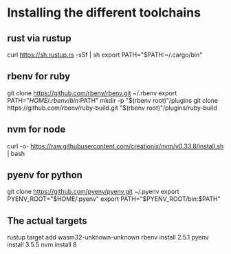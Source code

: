 # Installing the different toolchains

## rust via rustup
curl https://sh.rustup.rs -sSf | sh
export PATH="$PATH:~/.cargo/bin"

## rbenv for ruby
git clone https://github.com/rbenv/rbenv.git ~/.rbenv
export PATH="$HOME/.rbenv/bin:$PATH"
mkdir -p "$(rbenv root)"/plugins
git clone https://github.com/rbenv/ruby-build.git "$(rbenv root)"/plugins/ruby-build

## nvm for node
curl -o- https://raw.githubusercontent.com/creationix/nvm/v0.33.8/install.sh | bash

## pyenv for python
git clone https://github.com/pyenv/pyenv.git ~/.pyenv
export PYENV_ROOT="$HOME/.pyenv"
export PATH="$PYENV_ROOT/bin:$PATH"

## The actual targets
rustup target add wasm32-unknown-unknown
rbenv install 2.5.1
pyenv install 3.5.5
nvm install 8
